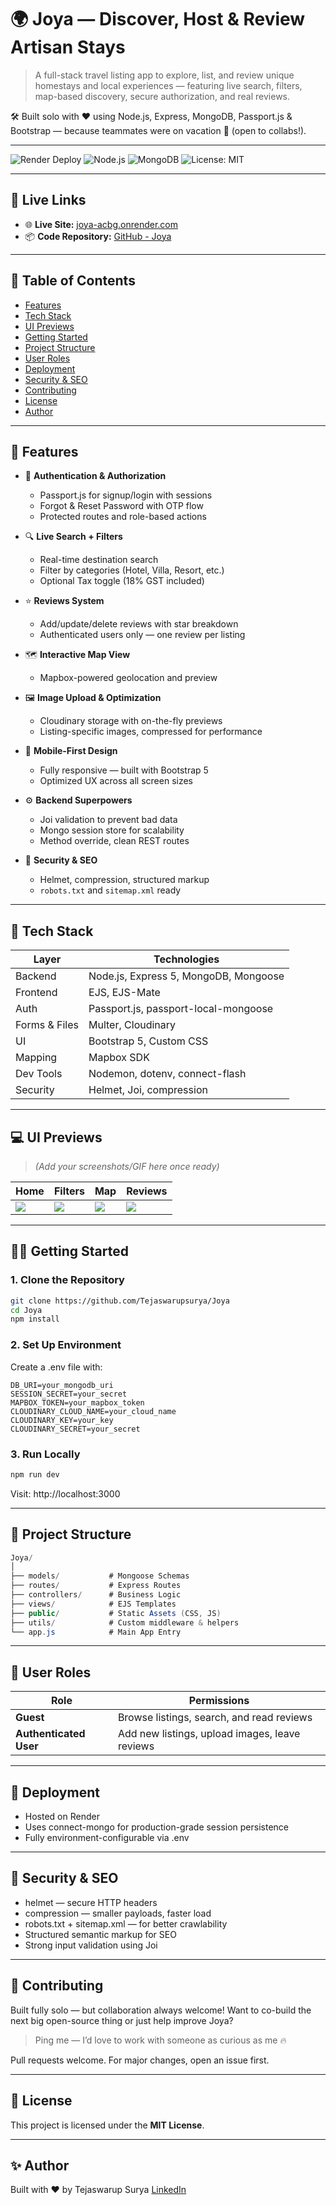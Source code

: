 # 🌍 Joya — Discover, Host & Review Artisan Stays

> A full-stack travel listing app to explore, list, and review unique homestays and local experiences — featuring live search, filters, map-based discovery, secure authorization, and real reviews.

🛠️ Built solo with ❤️ using Node.js, Express, MongoDB, Passport.js & Bootstrap — because teammates were on vacation 🥲 (open to collabs!).

---

![Render Deploy](https://img.shields.io/badge/Hosted%20on-Render-blue?style=flat-square&logo=render)
![Node.js](https://img.shields.io/badge/Node.js-18.x-green?style=flat-square&logo=node.js)
![MongoDB](https://img.shields.io/badge/Database-MongoDB-green?style=flat-square&logo=mongodb)
![License: MIT](https://img.shields.io/badge/license-MIT-blue.svg?style=flat-square)

---

## 🔗 Live Links

- 🌐 **Live Site:** [joya-acbg.onrender.com](https://joya-acbg.onrender.com)
- 📦 **Code Repository:** [GitHub - Joya](https://github.com/Tejaswarupsurya/Joya)

---

## 📌 Table of Contents

- [Features](#-features)
- [Tech Stack](#-tech-stack)
- [UI Previews](#-ui-previews)
- [Getting Started](#-getting-started)
- [Project Structure](#-project-structure)
- [User Roles](#-user-roles)
- [Deployment](#-deployment)
- [Security & SEO](#-security--seo)
- [Contributing](#-contributing)
- [License](#-license)
- [Author](#-author)

---

## 🚀 Features

- 🔐 **Authentication & Authorization**
  - Passport.js for signup/login with sessions
  - Forgot & Reset Password with OTP flow
  - Protected routes and role-based actions

- 🔍 **Live Search + Filters**
  - Real-time destination search
  - Filter by categories (Hotel, Villa, Resort, etc.)
  - Optional Tax toggle (18% GST included)

- ⭐ **Reviews System**
  - Add/update/delete reviews with star breakdown
  - Authenticated users only — one review per listing

- 🗺️ **Interactive Map View**
  - Mapbox-powered geolocation and preview

- 🖼️ **Image Upload & Optimization**
  - Cloudinary storage with on-the-fly previews
  - Listing-specific images, compressed for performance

- 📱 **Mobile-First Design**
  - Fully responsive — built with Bootstrap 5
  - Optimized UX across all screen sizes

- ⚙️ **Backend Superpowers**
  - Joi validation to prevent bad data
  - Mongo session store for scalability
  - Method override, clean REST routes

- 🔐 **Security & SEO**
  - Helmet, compression, structured markup
  - `robots.txt` and `sitemap.xml` ready

---

## 🧱 Tech Stack

| Layer        | Technologies |
|--------------|--------------|
| Backend      | Node.js, Express 5, MongoDB, Mongoose |
| Frontend     | EJS, EJS-Mate |
| Auth         | Passport.js, passport-local-mongoose |
| Forms & Files| Multer, Cloudinary |
| UI           | Bootstrap 5, Custom CSS |
| Mapping      | Mapbox SDK |
| Dev Tools    | Nodemon, dotenv, connect-flash |
| Security     | Helmet, Joi, compression |

---

## 💻 UI Previews

> *(Add your screenshots/GIF here once ready)*

| Home | Filters | Map | Reviews |
|------|---------|------|---------|
| ![](public/screenshots/home.png) | ![](public/screenshots/filters.png) | ![](public/screenshots/map.png) | ![](public/screenshots/review.png) |

---

## 🧑‍💻 Getting Started

### 1. Clone the Repository

```bash
git clone https://github.com/Tejaswarupsurya/Joya
cd Joya
npm install
```
### 2. Set Up Environment

Create a .env file with:
```env
DB_URI=your_mongodb_uri
SESSION_SECRET=your_secret
MAPBOX_TOKEN=your_mapbox_token
CLOUDINARY_CLOUD_NAME=your_cloud_name
CLOUDINARY_KEY=your_key
CLOUDINARY_SECRET=your_secret
```
### 3. Run Locally

```bash
npm run dev
```
Visit: http://localhost:3000

---

## 🧱 Project Structure

```csharp
Joya/
│
├── models/           # Mongoose Schemas
├── routes/           # Express Routes
├── controllers/      # Business Logic
├── views/            # EJS Templates
├── public/           # Static Assets (CSS, JS)
├── utils/            # Custom middleware & helpers
└── app.js            # Main App Entry
```

---

## 👥 User Roles

| Role                   | Permissions                                    |
| ---------------------- | ---------------------------------------------- |
| **Guest**              | Browse listings, search, and read reviews      |
| **Authenticated User** | Add new listings, upload images, leave reviews |

---

## 🚀 Deployment

- Hosted on Render
- Uses connect-mongo for production-grade session persistence
- Fully environment-configurable via .env

---

## 🔐 Security & SEO
- helmet — secure HTTP headers
- compression — smaller payloads, faster load
- robots.txt + sitemap.xml — for better crawlability
- Structured semantic markup for SEO
- Strong input validation using Joi

---

## 🤝 Contributing
Built fully solo — but collaboration always welcome!
Want to co-build the next big open-source thing or just help improve Joya?

>Ping me — I’d love to work with someone as curious as me 🔥

Pull requests welcome. For major changes, open an issue first.

---

## 📄 License
This project is licensed under the **MIT License**.

---

## ✨ Author
Built with ❤️ by Tejaswarup Surya [LinkedIn](https://www.linkedin.com/in/surya-tejaswarup-a12461280/)


